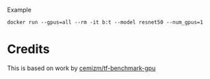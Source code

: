 Example

    docker run --gpus=all --rm -it b:t --model resnet50 --num_gpus=1

# Credits

This is based on work by [cemizm/tf-benchmark-gpu](https://github.com/cemizm/tf-benchmark-gpu)
